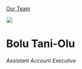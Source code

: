 





[Our Team](/who-we-are/team/)


![](data:image/gif;base64,R0lGODlhAQABAAAAACH5BAEKAAEALAAAAAABAAEAAAICTAEAOw==)![](https://www.gmmb.com/wp-content/uploads/2022/11/BoluTani-Olu_Cropped_GRAY-468x468.jpg)


Bolu Tani-Olu
=============


###### Assistant Account Executive











